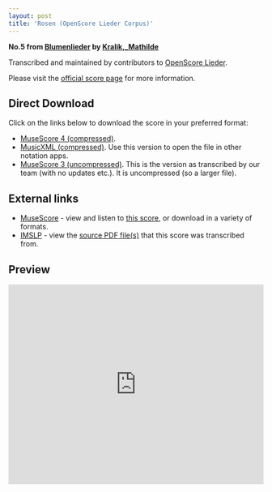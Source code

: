 ```yaml
---
layout: post
title: 'Rosen (OpenScore Lieder Corpus)'
---
```


__No.5 from [Blumenlieder](https://fourscoreandmore.org/openscore/lieder/Kralik,_Mathilde/Blumenlieder/) by [Kralik,_Mathilde](https://fourscoreandmore.org/openscore/lieder/Kralik,_Mathilde)__

Transcribed and maintained by contributors to [OpenScore Lieder].

Please visit the [official score page] for more information.

[official score page]: https://musescore.com/openscore-lieder-corpus/scores/6166096
[OpenScore Lieder]: https://musescore.com/openscore-lieder-corpus

## Direct Download

Click on the links below to download the score in your preferred format:
- [MuseScore 4 (compressed)](https://github.com/openscore/lieder/blob/main/scores/Kralik,_Mathilde/Blumenlieder/5_Rosen/lc6166096.mscz?raw=true).
- [MusicXML (compressed)](https://github.com/openscore/lieder/blob/main/scores/Kralik,_Mathilde/Blumenlieder/5_Rosen/lc6166096.mxl?raw=true). Use this version to open the file in other notation apps.
- [MuseScore 3 (uncompressed)](https://github.com/openscore/lieder/blob/main/scores/Kralik,_Mathilde/Blumenlieder/5_Rosen/lc6166096.mscx?raw=true). This is the version as transcribed by our team (with no updates etc.). It is uncompressed (so a larger file).

## External links

- [MuseScore] - view and listen to [this score][MuseScore], or download in a variety of formats.
- [IMSLP] - view the [source PDF file(s)][IMSLP] that this score was transcribed from.

[MuseScore]: https://musescore.com/score/6166096
[IMSLP]: https://imslp.org/wiki/Special:ReverseLookup/621212

## Preview

<iframe width="100%" height="394" src="https://musescore.com/openscore-lieder-corpus/scores/6166096/embed" frameborder="0" allowfullscreen allow="autoplay; fullscreen"></iframe>
